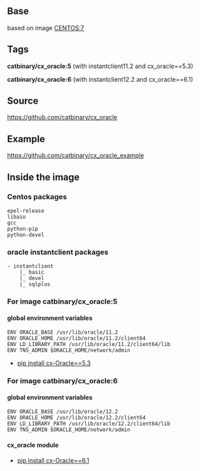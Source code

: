 ## Base
based on image [CENTOS:7](https://hub.docker.com/_/centos/) 

## Tags
**catbinary/cx_oracle:5** (with instantclient11.2 and cx_oracle==5.3)

**catbinary/cx_oracle:6** (with instantclient12.2 and cx_oracle==6.1)

## Source
https://github.com/catbinary/cx_oracle

## Example
https://github.com/catbinary/cx_oracle_example

## Inside the image

### Centos packages
    epel-release
    libaio
    gcc
    python-pip
    python-devel

### oracle instantclient packages
    - instantclient 
        |_ basic
        |_ devel
        |_ sqlplus

### For image catbinary/cx_oracle:5

#### global environment variables
    ENV ORACLE_BASE /usr/lib/oracle/11.2
    ENV ORACLE_HOME /usr/lib/oracle/11.2/client64
    ENV LD_LIBRARY_PATH /usr/lib/oracle/11.2/client64/lib
    ENV TNS_ADMIN $ORACLE_HOME/network/admin

- [pip install cx-Oracle==5.3](http://cx-oracle.readthedocs.io/en/latest/releasenotes.html#version-5-3-march-2017)

### For image catbinary/cx_oracle:6

#### global environment variables
    ENV ORACLE_BASE /usr/lib/oracle/12.2
    ENV ORACLE_HOME /usr/lib/oracle/12.2/client64
    ENV LD_LIBRARY_PATH /usr/lib/oracle/12.2/client64/lib
    ENV TNS_ADMIN $ORACLE_HOME/network/admin

#### cx_oracle module
- [pip install cx-Oracle==6.1](http://cx-oracle.readthedocs.io/en/latest/releasenotes.html#version-6-1-december-2017)

